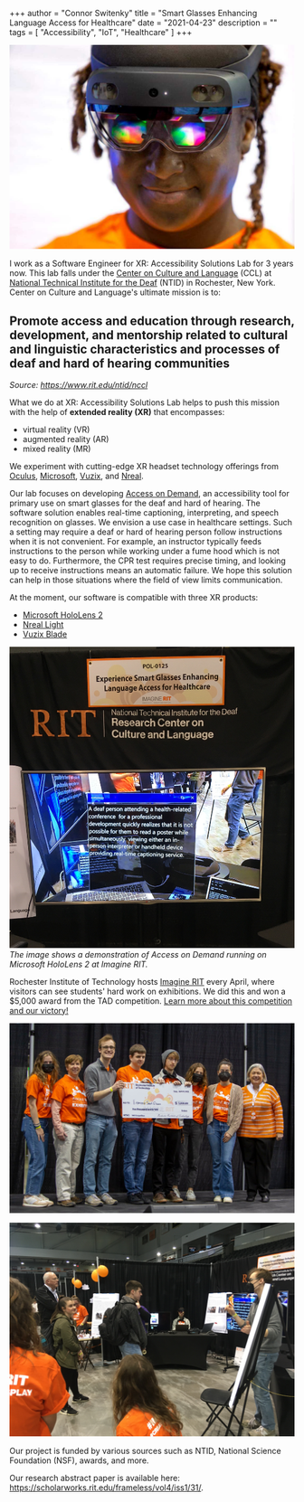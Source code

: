 +++
author = "Connor Switenky"
title = "Smart Glasses Enhancing Language Access for Healthcare"
date = "2021-04-23"
description = ""
tags = [
    "Accessibility",
    "IoT",
    "Healthcare"
]
+++

![a black woman smiling while wearing hololens](/images/smart_glasses/hololens_user.jpg)

I work as a Software Engineer for XR: Accessibility Solutions Lab for 3 years now. This lab falls under the [Center on Culture and Language](https://www.rit.edu/ntid/nccl) (CCL) at [National Technical Institute for the Deaf](https://ntid.rit.edu) (NTID) in Rochester, New York. Center on Culture and Language's ultimate mission is to:

## Promote access and education through research, development, and mentorship related to cultural and linguistic characteristics and processes of deaf and hard of hearing communities
*Source: https://www.rit.edu/ntid/nccl*


What we do at XR: Accessibility Solutions Lab helps to push this mission with the help of **extended reality (XR)** that encompasses: 
* virtual reality (VR)
* augmented reality (AR)
* mixed reality (MR)

We experiment with cutting-edge XR headset technology offerings from 
[Oculus](https://www.oculus.com), 
[Microsoft](https://www.microsoft.com/en-us/), 
[Vuzix](https://www.vuzix.com/), and
[Nreal](https://www.nreal.ai/).

Our lab focuses on developing [Access on Demand](https://www.accessondemand.io/), an accessibility tool for primary use on smart glasses for the deaf and hard of hearing. The software solution enables real-time captioning, interpreting, and speech recognition on glasses. We envision a use case in healthcare settings. Such a setting may require a deaf or hard of hearing person follow instructions when it is not convenient. For example, an instructor typically feeds instructions to the person while working under a fume hood which is not easy to do. Furthermore, the CPR test requires precise timing, and looking up to  receive instructions means an automatic failure. We hope this solution can help in those situations where the field of view limits communication.

At the moment, our software is compatible with three XR products: 
* [Microsoft HoloLens 2](https://www.microsoft.com/en-us/hololens)
* [Nreal Light](https://www.nreal.ai/light/)
* [Vuzix Blade](https://www.vuzix.com/)


![mock captioning demo on hololens](/images/smart_glasses/hololens_demo.jpg)
*The image shows a demonstration of Access on Demand running on Microsoft HoloLens 2 at Imagine RIT.* 


Rochester Institute of Technology hosts [Imagine RIT](https://www.rit.edu/imagine/) every April, where visitors can see students' hard work on exhibitions. We did this and won a $5,000 award from the TAD competition. [Learn more about this competition and our victory!](https://www.rit.edu/news/three-student-teams-push-boundaries-improve-society-new-competition)

![a group of people holding up a $5,000 award](/images/smart_glasses/stage_group.jpg)

![connor is demonstrating smart glasses to a crowd](/images/smart_glasses/demonstrating0.jpg)


Our project is funded by various sources such as NTID, National Science Foundation (NSF), awards, and more.


Our research abstract paper is available here: \
https://scholarworks.rit.edu/frameless/vol4/iss1/31/.
